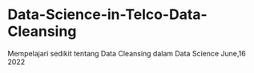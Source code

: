 # Data-Science-in-Telco-Data-Cleansing
Mempelajari sedikit tentang Data Cleansing dalam Data Science
June,16 2022

